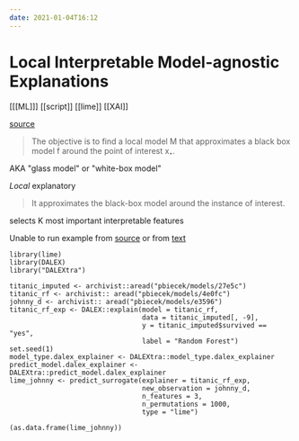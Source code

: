 ```yaml
---
date: 2021-01-04T16:12
---
```


# Local Interpretable Model-agnostic Explanations

[[[ML]]]
[[script]]
[[lime]]
[[XAI]]

[source](https://medium.com/responsibleml/basic-xai-with-dalex-part-6-lime-method-f6aab0af058a)

> The objective is to find a local model M that approximates a black box model f around the point of interest x₊.

AKA "glass model" or "white-box model"

*Local* explanatory

> It approximates the black-box model around the instance of interest. 

selects K most important interpretable features

Unable to run example from [source](https://medium.com/responsibleml/basic-xai-with-dalex-part-6-lime-method-f6aab0af058a) or from [text](https://ema.drwhy.ai/LIME.html#LIME)


	library(lime)
    library(DALEX)
    library("DALEXtra")

    titanic_imputed <- archivist::aread("pbiecek/models/27e5c")
    titanic_rf <- archivist:: aread("pbiecek/models/4e0fc")
    johnny_d <- archivist:: aread("pbiecek/models/e3596")
    titanic_rf_exp <- DALEX::explain(model = titanic_rf,  
                                     data = titanic_imputed[, -9],
                                     y = titanic_imputed$survived == "yes", 
                                     label = "Random Forest")
    set.seed(1)
    model_type.dalex_explainer <- DALEXtra::model_type.dalex_explainer
    predict_model.dalex_explainer <- DALEXtra::predict_model.dalex_explainer
    lime_johnny <- predict_surrogate(explainer = titanic_rf_exp, 
                                     new_observation = johnny_d, 
                                     n_features = 3, 
                                     n_permutations = 1000,
                                     type = "lime")

    (as.data.frame(lime_johnny))
